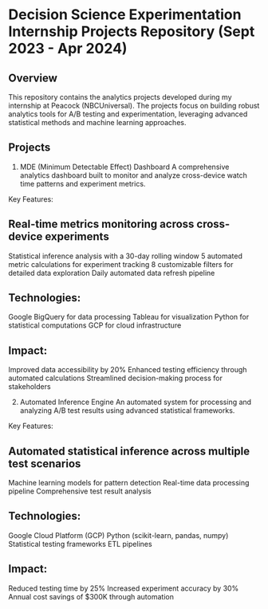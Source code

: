 # Decision Science Experimentation Internship Projects Repository (Sept 2023 - Apr 2024)
## Overview
This repository contains the analytics projects developed during my internship at Peacock (NBCUniversal). 
The projects focus on building robust analytics tools for A/B testing and experimentation, leveraging advanced statistical methods and machine learning approaches.

## Projects
1. MDE (Minimum Detectable Effect) Dashboard
A comprehensive analytics dashboard built to monitor and analyze cross-device watch time patterns and experiment metrics.

Key Features:
## Real-time metrics monitoring across cross-device experiments
Statistical inference analysis with a 30-day rolling window
5 automated metric calculations for experiment tracking
8 customizable filters for detailed data exploration
Daily automated data refresh pipeline

## Technologies:
Google BigQuery for data processing
Tableau for visualization
Python for statistical computations
GCP for cloud infrastructure

## Impact:
Improved data accessibility by 20%
Enhanced testing efficiency through automated calculations
Streamlined decision-making process for stakeholders

2. Automated Inference Engine
An automated system for processing and analyzing A/B test results using advanced statistical frameworks.

Key Features:
## Automated statistical inference across multiple test scenarios
Machine learning models for pattern detection
Real-time data processing pipeline
Comprehensive test result analysis

## Technologies:
Google Cloud Platform (GCP)
Python (scikit-learn, pandas, numpy)
Statistical testing frameworks
ETL pipelines

## Impact:
Reduced testing time by 25%
Increased experiment accuracy by 30%
Annual cost savings of $300K through automation
